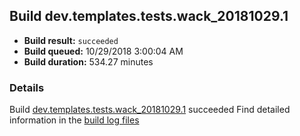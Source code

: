 ## Build dev.templates.tests.wack_20181029.1
- **Build result:** `succeeded`
- **Build queued:** 10/29/2018 3:00:04 AM
- **Build duration:** 534.27 minutes
### Details
Build [dev.templates.tests.wack_20181029.1](https://winappstudio.visualstudio.com/web/build.aspx?pcguid=a4ef43be-68ce-4195-a619-079b4d9834c2&builduri=vstfs%3a%2f%2f%2fBuild%2fBuild%2f26483) succeeded
Find detailed information in the [build log files](https://uwpctdiags.blob.core.windows.net/buildlogs/dev.templates.tests.wack_20181029.1_logs.zip)
